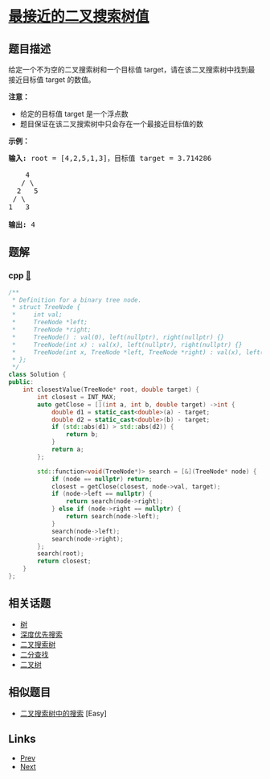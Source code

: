 
# [最接近的二叉搜索树值](https://leetcode-cn.com/problems/closest-binary-search-tree-value)

## 题目描述

<p>给定一个不为空的二叉搜索树和一个目标值 target，请在该二叉搜索树中找到最接近目标值 target 的数值。</p>

<p><strong>注意：</strong></p>

<ul>
	<li>给定的目标值 target 是一个浮点数</li>
	<li>题目保证在该二叉搜索树中只会存在一个最接近目标值的数</li>
</ul>

<p><strong>示例：</strong></p>

<pre><strong>输入:</strong> root = [4,2,5,1,3]，目标值 target = 3.714286

    4
   / \
  2   5
 / \
1   3

<strong>输出:</strong> 4
</pre>


## 题解

### cpp [🔗](closest-binary-search-tree-value.cpp) 
```cpp
/**
 * Definition for a binary tree node.
 * struct TreeNode {
 *     int val;
 *     TreeNode *left;
 *     TreeNode *right;
 *     TreeNode() : val(0), left(nullptr), right(nullptr) {}
 *     TreeNode(int x) : val(x), left(nullptr), right(nullptr) {}
 *     TreeNode(int x, TreeNode *left, TreeNode *right) : val(x), left(left), right(right) {}
 * };
 */
class Solution {
public:
    int closestValue(TreeNode* root, double target) {
        int closest = INT_MAX;
        auto getClose = [](int a, int b, double target) ->int {
            double d1 = static_cast<double>(a) - target;
            double d2 = static_cast<double>(b) - target;
            if (std::abs(d1) > std::abs(d2)) {
                return b;
            }
            return a;
        };

        std::function<void(TreeNode*)> search = [&](TreeNode* node) {
            if (node == nullptr) return;
            closest = getClose(closest, node->val, target);
            if (node->left == nullptr) {
                return search(node->right);
            } else if (node->right == nullptr) {
                return search(node->left);
            }
            search(node->left);
            search(node->right);
        };
        search(root);
        return closest;
    }
};
```


## 相关话题

- [树](../../tags/tree.md) 
- [深度优先搜索](../../tags/depth-first-search.md) 
- [二叉搜索树](../../tags/binary-search-tree.md) 
- [二分查找](../../tags/binary-search.md) 
- [二叉树](../../tags/binary-tree.md) 


## 相似题目

- [二叉搜索树中的搜索](../search-in-a-binary-search-tree/README.md)  [Easy] 


## Links

- [Prev](../missing-number/README.md) 
- [Next](../first-bad-version/README.md) 

